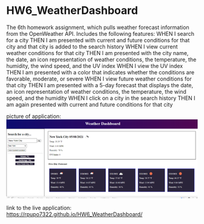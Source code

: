 # HW6_WeatherDashboard

The 6th homework assignment, which pulls weather forecast information from the OpenWeather API. Includes the following features:
WHEN I search for a city
THEN I am presented with current and future conditions for that city and that city is added to the search history
WHEN I view current weather conditions for that city
THEN I am presented with the city name, the date, an icon representation of weather conditions, the temperature, the humidity, the wind speed, and the UV index
WHEN I view the UV index
THEN I am presented with a color that indicates whether the conditions are favorable, moderate, or severe
WHEN I view future weather conditions for that city
THEN I am presented with a 5-day forecast that displays the date, an icon representation of weather conditions, the temperature, the wind speed, and the humidity
WHEN I click on a city in the search history
THEN I am again presented with current and future conditions for that city


picture of application:
![Website Display](https://github.com/rpupo7322/HW6_WeatherDashboard/blob/main/WebsitePics/SiteDisplay.PNG)

link to the live application: https://rpupo7322.github.io/HW6_WeatherDashboard/